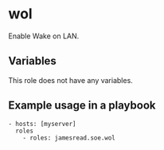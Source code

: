 # wol

Enable Wake on LAN.
## Variables
This role does not have any variables.


## Example usage in a playbook

```
- hosts: [myserver]
  roles
    - roles: jamesread.soe.wol
```
